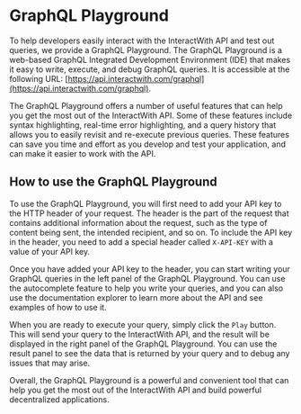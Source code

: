 # GraphQL Playground

To help developers easily interact with the InteractWith API and test out queries, we provide a GraphQL Playground. The GraphQL Playground is a web-based GraphQL Integrated Development Environment (IDE) that makes it easy to write, execute, and debug GraphQL queries. It is accessible at the following URL: [https://api.interactwith.com/graphql](https://api.interactwith.com/graphql).

The GraphQL Playground offers a number of useful features that can help you get the most out of the InteractWith API. Some of these features include syntax highlighting, real-time error highlighting, and a query history that allows you to easily revisit and re-execute previous queries. These features can save you time and effort as you develop and test your application, and can make it easier to work with the API.

## How to use the GraphQL Playground

To use the GraphQL Playground, you will first need to add your API key to the HTTP header of your request. The header is the part of the request that contains additional information about the request, such as the type of content being sent, the intended recipient, and so on. To include the API key in the header, you need to add a special header called `X-API-KEY` with a value of your API key.

Once you have added your API key to the header, you can start writing your GraphQL queries in the left panel of the GraphQL Playground. You can use the autocomplete feature to help you write your queries, and you can also use the documentation explorer to learn more about the API and see examples of how to use it.

When you are ready to execute your query, simply click the `Play` button. This will send your query to the InteractWith API, and the result will be displayed in the right panel of the GraphQL Playground. You can use the result panel to see the data that is returned by your query and to debug any issues that may arise.

Overall, the GraphQL Playground is a powerful and convenient tool that can help you get the most out of the InteractWith API and build powerful decentralized applications.